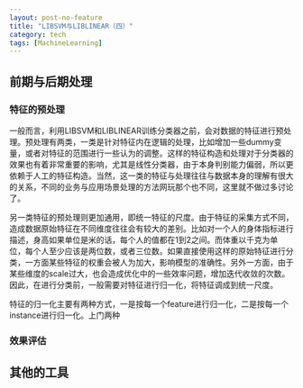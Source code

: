 ```yaml
---
layout: post-no-feature
title: "LIBSVM与LIBLINEAR（四）"
category: tech
tags: [MachineLearning]
---
```


## 前期与后期处理

### 特征的预处理

一般而言，利用LIBSVM和LIBLINEAR训练分类器之前，会对数据的特征进行预处理。预处理有两类，一类是针对特征内在逻辑的处理，比如增加一些dummy变量，或者对特征的范围进行一些认为的调整。这样的特征构造和处理对于分类器的效果也有着非常重要的影响，尤其是线性分类器，由于本身判别能力偏弱，所以更依赖于人工的特征构造。当然，这一类的特征与处理往往与数据本身的理解有很大的关系，不同的业务与应用场景处理的方法网玩那个也不同，这里就不做过多讨论了。

另一类特征的预处理则更加通用，即统一特征的尺度。由于特征的采集方式不同，造成数据原始特征在不同维度往往会有较大的差别。比如对一个人的身体指标进行描述，身高如果单位是米的话，每个人的值都在1到2之间。而体重以千克为单位，每个人至少应该是两位数，或者三位数。如果直接使用这样的原始特征进行分类，一方面某些特征的权重会被人为加大，影响模型的准确性。另外一方面，由于某些维度的scale过大，也会造成优化中的一些效率问题，增加迭代收敛的次数。因此，在进行分类前，一般需要对特征进行归一化，将特征调成到统一尺度。

特征的归一化主要有两种方式，一是按每一个feature进行归一化，二是按每一个instance进行归一化。上门两种

### 效果评估

## 其他的工具	

 